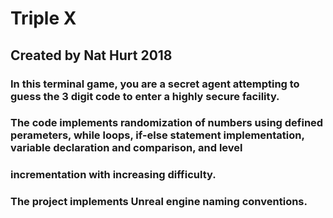 # Triple X
## Created by Nat Hurt 2018

### In this terminal game, you are a secret agent attempting to guess the 3 digit code to enter a highly secure facility.

### The code implements randomization of numbers using defined perameters, while loops, if-else statement implementation, variable declaration and comparison, and level
### incrementation with increasing difficulty.

### The project implements Unreal engine naming conventions. 
